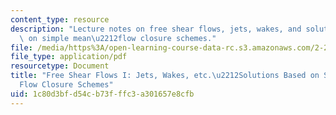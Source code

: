 ```yaml
---
content_type: resource
description: "Lecture notes on free shear flows, jets, wakes, and solutions based\
  \ on simple mean\u2212flow closure schemes."
file: /media/https%3A/open-learning-course-data-rc.s3.amazonaws.com/2-27-turbulent-flow-and-transport-spring-2002/1c80d3bfd54cb73fffc3a301657e8cfb_Free_shear_flows.pdf
file_type: application/pdf
resourcetype: Document
title: "Free Shear Flows I: Jets, Wakes, etc.\u2212Solutions Based on Simple Mean\u2212\
  Flow Closure Schemes"
uid: 1c80d3bf-d54c-b73f-ffc3-a301657e8cfb
---
```

